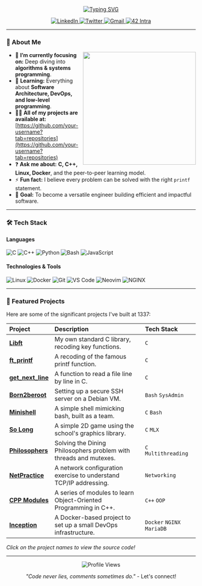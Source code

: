 

<p align="center">
  <a href="https://git.io/typing-svg"><img src="https://readme-typing-svg.demolab.com?font=Fira+Code&pause=1000&color=5C6BC0&center=true&vCenter=true&width=435&lines=A+passionate+developer;Proud+student+at+1337+(42);Crafting+the+future+one+line+at+a+time" alt="Typing SVG" /></a>
</p>

<p align="center">
  <a href="https://www.linkedin.com/in/your-profile/">
    <img src="https://img.shields.io/badge/LinkedIn-0077B5?style=for-the-badge&logo=linkedin&logoColor=white" alt="LinkedIn"/>
  </a>
  <a href="https://twitter.com/your-handle">
    <img src="https://img.shields.io/badge/Twitter-1DA1F2?style=for-the-badge&logo=twitter&logoColor=white" alt="Twitter"/>
  </a>
  <a href="mailto:your.email@gmail.com">
    <img src="https://img.shields.io/badge/Gmail-D14836?style=for-the-badge&logo=gmail&logoColor=white" alt="Gmail"/>
  </a>
  <a href="https://profile.intra.42.fr/users/your-intra-login">
    <img src="https://img.shields.io/badge/42_Intra-000000?style=for-the-badge&logo=42&logoColor=white" alt="42 Intra"/>
  </a>
</p>

---

### 🧠 About Me

<img align="right" src="https://media.giphy.com/media/qgQUggAC3Pfv687qPC/giphy.gif" width="300"/>

- 🎯 **I’m currently focusing on:** Deep diving into **algorithms & systems programming**.
- 🌱 **Learning:** Everything about **Software Architecture, DevOps, and low-level programming**.
- 👨‍💻 **All of my projects are available at:** [https://github.com/your-username?tab=repositories](https://github.com/your-username?tab=repositories)
- ❓ **Ask me about:** **C, C++, Linux, Docker**, and the peer-to-peer learning model.
- ⚡ **Fun fact:** I believe every problem can be solved with the right `printf` statement.
- 🚀 **Goal:** To become a versatile engineer building efficient and impactful software.

---

### 🛠️ Tech Stack

#### **Languages**
![C](https://img.shields.io/badge/C-00599C?style=for-the-badge&logo=c&logoColor=white)
![C++](https://img.shields.io/badge/C++-00599C?style=for-the-badge&logo=c%2B%2B&logoColor=white)
![Python](https://img.shields.io/badge/Python-3776AB?style=for-the-badge&logo=python&logoColor=white)
![Bash](https://img.shields.io/badge/Shell_Script-121011?style=for-the-badge&logo=gnu-bash&logoColor=white)
![JavaScript](https://img.shields.io/badge/JavaScript-F7DF1E?style=for-the-badge&logo=javascript&logoColor=black)

#### **Technologies & Tools**
![Linux](https://img.shields.io/badge/Linux-FCC624?style=for-the-badge&logo=linux&logoColor=black)
![Docker](https://img.shields.io/badge/Docker-2496ED?style=for-the-badge&logo=docker&logoColor=white)
![Git](https://img.shields.io/badge/Git-F05032?style=for-the-badge&logo=git&logoColor=white)
![VS Code](https://img.shields.io/badge/VS_Code-007ACC?style=for-the-badge&logo=visual-studio-code&logoColor=white)
![Neovim](https://img.shields.io/badge/Neovim-57A143?style=for-the-badge&logo=neovim&logoColor=white)
![NGINX](https://img.shields.io/badge/Nginx-009639?style=for-the-badge&logo=nginx&logoColor=white)

---

### 🚀 Featured Projects

Here are some of the significant projects I've built at 1337:

| Project | Description | Tech Stack |
| :--- | :--- | :--- |
| **[Libft](https://github.com/your-username/Libft)** | My own standard C library, recoding key functions. | `C` |
| **[ft_printf](https://github.com/your-username/ft_printf)** | A recoding of the famous printf function. | `C` |
| **[get_next_line](https://github.com/your-username/get_next_line)** | A function to read a file line by line in C. | `C` |
| **[Born2beroot](https://github.com/your-username/Born2beroot)** | Setting up a secure SSH server on a Debian VM. | `Bash` `SysAdmin` |
| **[Minishell](https://github.com/your-username/Minishell)** | A simple shell mimicking bash, built as a team. | `C` `Bash` |
| **[So Long](https://github.com/your-username/So-Long)** | A simple 2D game using the school's graphics library. | `C` `MLX` |
| **[Philosophers](https://github.com/your-username/Philosophers)** | Solving the Dining Philosophers problem with threads and mutexes. | `C` `Multithreading` |
| **[NetPractice](https://github.com/your-username/NetPractice)** | A network configuration exercise to understand TCP/IP addressing. | `Networking` |
| **[CPP Modules](https://github.com/your-username/CPP-Modules)** | A series of modules to learn Object-Oriented Programming in C++. | `C++` `OOP` |
| **[Inception](https://github.com/your-username/Inception)** | A Docker-based project to set up a small DevOps infrastructure. | `Docker` `NGINX` `MariaDB` |

*Click on the project names to view the source code!*

---

<p align="center">
  <img src="https://komarev.com/ghpvc/?username=your-username&style=flat-square&color=blue" alt="Profile Views"/>
</p>

<p align="center">
  <i>"Code never lies, comments sometimes do."</i> - Let's connect!
</p>
